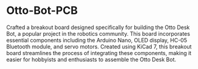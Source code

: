 # Otto-Bot-PCB
Crafted a breakout board designed specifically for building the Otto Desk Bot, a popular project in the robotics community. This board incorporates essential components including the Arduino Nano, OLED display, HC-05 Bluetooth module, and servo motors. Created using KiCad 7, this breakout board streamlines the process of integrating these components, making it easier for hobbyists and enthusiasts to assemble the Otto Desk Bot.
